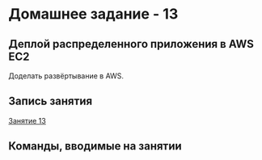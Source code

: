 # Домашнее задание - 13

## Деплой распределенного приложения в AWS EC2

Доделать развёртывание в AWS.

## Запись занятия

[Занятие 13](https://meet76231018.adobeconnect.com/p1d6798tdhjx/)

## Команды, вводимые на занятии

```Shell
```

